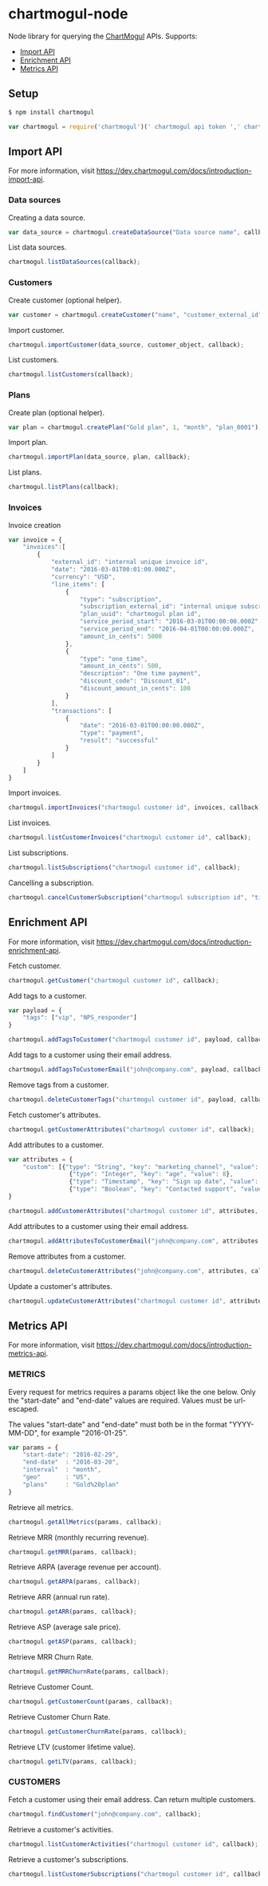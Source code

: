 chartmogul-node
=============

Node library for querying the [ChartMogul](https://chartmogul.com) APIs. Supports:

* [Import API](https://dev.chartmogul.com/docs/introduction-import-api)
* [Enrichment API](https://dev.chartmogul.com/docs/introduction-enrichment-api)
* [Metrics API](https://dev.chartmogul.com/docs/introduction-metrics-api)

## Setup
```bash
$ npm install chartmogul
```
```js
var chartmogul = require('chartmogul')(' chartmogul api token ',' chartmogul api secret key ');
```

## Import API
	
For more information, visit https://dev.chartmogul.com/docs/introduction-import-api.


### Data sources

Creating a data source.

```js
var data_source = chartmogul.createDataSource("Data source name", callback);
```

List data sources.

```js
chartmogul.listDataSources(callback);
```

### Customers

Create customer (optional helper).

```js
var customer = chartmogul.createCustomer("name", "customer_external_id", "email", "company", "country", "us state", "city", "zip code");
```

Import customer.

```js
chartmogul.importCustomer(data_source, customer_object, callback);
```

List customers.

```js
chartmogul.listCustomers(callback);
```

### Plans


Create plan (optional helper).

```js
var plan = chartmogul.createPlan("Gold plan", 1, "month", "plan_0001");
```

Import plan.

```js
chartmogul.importPlan(data_source, plan, callback);
```

List plans.

```js
chartmogul.listPlans(callback);
```

### Invoices

Invoice creation

```js
var invoice = {
	"invoices":[
		{
			"external_id": "internal unique invoice id",
			"date": "2016-03-01T00:01:00.000Z",
			"currency": "USD",
			"line_items": [
				{
					"type": "subscription",
					"subscription_external_id": "internal unique subscription id",
					"plan_uuid": "chartmogul plan id",
					"service_period_start": "2016-03-01T00:00:00.000Z",
					"service_period_end": "2016-04-01T00:00:00.000Z",
					"amount_in_cents": 5000
				},
				{
					"type": "one_time",
					"amount_in_cents": 500,
					"description": "One time payment",
					"discount_code": "Discount_01",
					"discount_amount_in_cents": 100
				}
			],
			"transactions": [
				{
					"date": "2016-03-01T00:00:00.000Z",
					"type": "payment",
					"result": "successful"
				}
			]
		}
	]
}
```

Import invoices.

```js
chartmogul.importInvoices("chartmogul customer id", invoices, callback);
```

List invoices.

```js
chartmogul.listCustomerInvoices("chartmogul customer id", callback);
```

List subscriptions.

```js
chartmogul.listSubscriptions("chartmogul customer id", callback);
```

Cancelling a subscription.

```js
chartmogul.cancelCustomerSubscription("chartmogul subscription id", "timestamp", callback);
```

## Enrichment API

For more information, visit https://dev.chartmogul.com/docs/introduction-enrichment-api.

Fetch customer.

```js
chartmogul.getCustomer("chartmogul customer id", callback);
```

Add tags to a customer.

```js
var payload = {
	"tags": ["vip", "NPS_responder"]
}

chartmogul.addTagsToCustomer("chartmogul customer id", payload, callback);
```

Add tags to a customer using their email address.

```js
chartmogul.addTagsToCustomerEmail("john@company.com", payload, callback);
```

Remove tags from a customer.

```js
chartmogul.deleteCustomerTags("chartmogul customer id", payload, callback);
```

Fetch customer's attributes.

```js
chartmogul.getCustomerAttributes("chartmogul customer id", callback);
```

Add attributes to a customer.

```js
var attributes = {
	"custom": [{"type": "String", "key": "marketing_channel", "value": "Facebook"},
                 {"type": "Integer", "key": "age", "value": 8},
                 {"type": "Timestamp", "key": "Sign up date", "value": "2016-01-25"},
                 {"type": "Boolean", "key": "Contacted support", "value": true}]
}

chartmogul.addCustomerAttributes("chartmogul customer id", attributes, callback);
```

Add attributes to a customer using their email address.

```js
chartmogul.addAttributesToCustomerEmail("john@company.com", attributes, callback);
```

Remove attributes from a customer.

```js
chartmogul.deleteCustomerAttributes("john@company.com", attributes, callback);
```

Update a customer's attributes.

```js
chartmogul.updateCustomerAttributes("chartmogul customer id", attributes, callback);
```

## Metrics API

For more information, visit https://dev.chartmogul.com/docs/introduction-metrics-api.


### METRICS

Every request for metrics requires a params object like the one below. Only the "start-date" and "end-date" values are required. Values must be url-escaped.

The values "start-date" and "end-date" must both be in the format "YYYY-MM-DD", for example "2016-01-25".

```js
var params = {
	"start-date": "2016-02-29",
	"end-date"	: "2016-03-20",
	"interval"	: "month",
	"geo"		: "US",
	"plans"		: "Gold%20plan"
}
```

Retrieve all metrics.

```js
chartmogul.getAllMetrics(params, callback);
```

Retrieve MRR (monthly recurring revenue).

```js
chartmogul.getMRR(params, callback);
```

Retrieve ARPA (average revenue per account).

```js
chartmogul.getARPA(params, callback);
```

Retrieve ARR (annual run rate).

```js
chartmogul.getARR(params, callback);
```

Retrieve ASP (average sale price).

```js
chartmogul.getASP(params, callback);
```

Retrieve MRR Churn Rate.

```js
chartmogul.getMRRChurnRate(params, callback);
```

Retrieve Customer Count.

```js
chartmogul.getCustomerCount(params, callback);
```

Retrieve Customer Churn Rate.

```js
chartmogul.getCustomerChurnRate(params, callback);
```

Retrieve LTV (customer lifetime value).

```js
chartmogul.getLTV(params, callback);
```


### CUSTOMERS

Fetch a customer using their email address. Can return multiple customers.

```js
chartmogul.findCustomer("john@company.com", callback);
```

Retrieve a customer's activities.

```js
chartmogul.listCustomerActivities("chartmogul customer id", callback);
```

Retrieve a customer's subscriptions.

```js
chartmogul.listCustomerSubscriptions("chartmogul customer id", callback);
```

